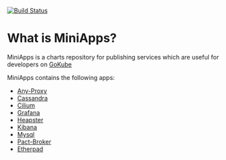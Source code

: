 [![Build Status](https://api.travis-ci.com/gemalto/miniapps.svg?branch=master)](https://travis-ci.com/gemalto/miniapps)

# What is MiniApps?

MiniApps is a charts repository for publishing services which are useful for developers on [GoKube](https://github.com/gemalto/gokube)

MiniApps contains the following apps:
* [Any-Proxy](https://github.com/gemalto/miniapps/charts/any-proxy)
* [Cassandra](https://github.com/gemalto/miniapps/charts/cassandra)
* [Cilium](https://github.com/gemalto/miniapps/charts/cilium)
* [Grafana](https://github.com/gemalto/miniapps/charts/grafana)
* [Heapster](https://github.com/gemalto/miniapps/charts/heapster)
* [Kibana](https://github.com/gemalto/miniapps/charts/kibana)
* [Mysql](https://github.com/gemalto/miniapps/charts/mysql)
* [Pact-Broker](https://github.com/gemalto/miniapps/charts/pact-broker)
* [Etherpad](https://github.com/gemalto/miniapps/charts/etherpad)

